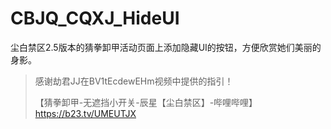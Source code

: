 # CBJQ_CQXJ_HideUI

尘白禁区2.5版本的猜拳卸甲活动页面上添加隐藏UI的按钮，方便欣赏她们美丽的身影。

> 感谢劫君JJ在BV1tEcdewEHm视频中提供的指引！
> 
> 【猜拳卸甲-无遮挡小开关-辰星【尘白禁区】-哔哩哔哩】 <https://b23.tv/UMEUTJX>

